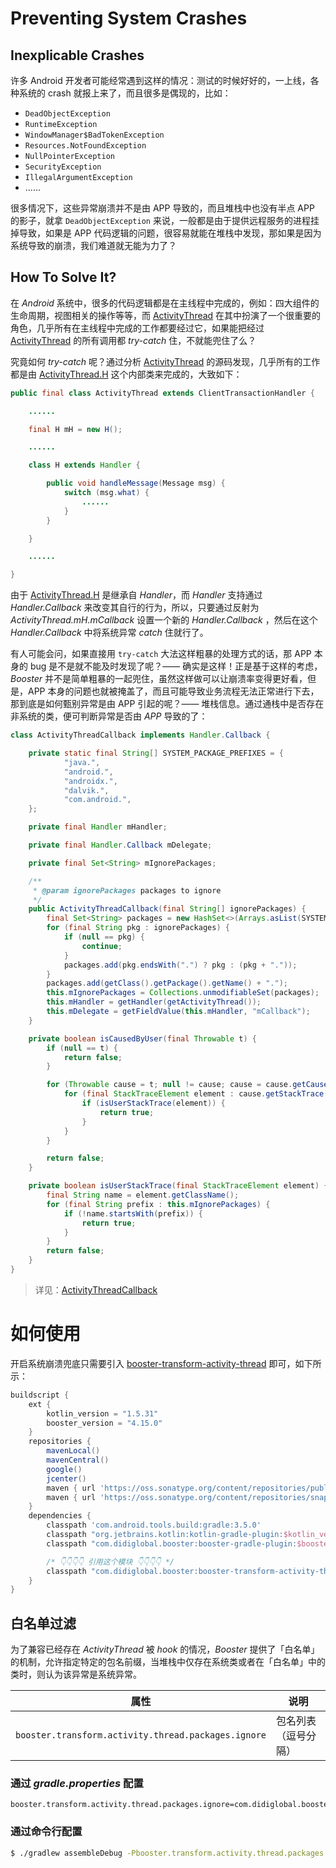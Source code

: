 # Preventing System Crashes

## Inexplicable Crashes

许多 Android 开发者可能经常遇到这样的情况：测试的时候好好的，一上线，各种系统的 crash 就报上来了，而且很多是偶现的，比如：

- `DeadObjectException`
- `RuntimeException`
- `WindowManager$BadTokenException`
- `Resources.NotFoundException`
- `NullPointerException`
- `SecurityException`
- `IllegalArgumentException`
- ......

很多情况下，这些异常崩溃并不是由 APP 导致的，而且堆栈中也没有半点 APP 的影子，就拿 `DeadObjectException` 来说，一般都是由于提供远程服务的进程挂掉导致，如果是 APP 代码逻辑的问题，很容易就能在堆栈中发现，那如果是因为系统导致的崩溃，我们难道就无能为力了？

## How To Solve It?

在 *Android* 系统中，很多的代码逻辑都是在主线程中完成的，例如：四大组件的生命周期，视图相关的操作等等，而 [ActivityThread](https://android.googlesource.com/platform/frameworks/base/+/master/core/java/android/app/ActivityThread.java) 在其中扮演了一个很重要的角色，几乎所有在主线程中完成的工作都要经过它，如果能把经过 [ActivityThread](https://android.googlesource.com/platform/frameworks/base/+/master/core/java/android/app/ActivityThread.java) 的所有调用都 *try-catch* 住，不就能兜住了么？

究竟如何 *try-catch* 呢？通过分析 [ActivityThread](https://android.googlesource.com/platform/frameworks/base/+/master/core/java/android/app/ActivityThread.java) 的源码发现，几乎所有的工作都是由 [ActivityThread.H](https://android.googlesource.com/platform/frameworks/base/+/master/core/java/android/app/ActivityThread.java#1764) 这个内部类来完成的，大致如下：

```java
public final class ActivityThread extends ClientTransactionHandler {

    ......

    final H mH = new H();

    ......

    class H extends Handler {

        public void handleMessage(Message msg) {
            switch (msg.what) {
                ......
            }
        }

    }

    ......

}
```

由于 [ActivityThread.H](https://android.googlesource.com/platform/frameworks/base/+/master/core/java/android/app/ActivityThread.java#1764) 是继承自 *Handler*，而 *Handler* 支持通过 *Handler.Callback* 来改变其自行的行为，所以，只要通过反射为 *ActivityThread.mH.mCallback* 设置一个新的 *Handler.Callback* ，然后在这个 *Handler.Callback* 中将系统异常 *catch* 住就行了。

有人可能会问，如果直接用 `try-catch` 大法这样粗暴的处理方式的话，那 APP 本身的 bug 是不是就不能及时发现了呢？—— 确实是这样！正是基于这样的考虑，*Booster* 并不是简单粗暴的一起兜住，虽然这样做可以让崩溃率变得更好看，但是，APP 本身的问题也就被掩盖了，而且可能导致业务流程无法正常进行下去，那到底是如何甄别异常是由 APP 引起的呢？—— 堆栈信息。通过通栈中是否存在非系统的类，便可判断异常是否由 *APP* 导致的了：

```java
class ActivityThreadCallback implements Handler.Callback {

    private static final String[] SYSTEM_PACKAGE_PREFIXES = {
            "java.",
            "android.",
            "androidx.",
            "dalvik.",
            "com.android.",
    };

    private final Handler mHandler;

    private final Handler.Callback mDelegate;

    private final Set<String> mIgnorePackages;

    /**
     * @param ignorePackages packages to ignore
     */
    public ActivityThreadCallback(final String[] ignorePackages) {
        final Set<String> packages = new HashSet<>(Arrays.asList(SYSTEM_PACKAGE_PREFIXES));
        for (final String pkg : ignorePackages) {
            if (null == pkg) {
                continue;
            }
            packages.add(pkg.endsWith(".") ? pkg : (pkg + "."));
        }
        packages.add(getClass().getPackage().getName() + ".");
        this.mIgnorePackages = Collections.unmodifiableSet(packages);
        this.mHandler = getHandler(getActivityThread());
        this.mDelegate = getFieldValue(this.mHandler, "mCallback");
    }

    private boolean isCausedByUser(final Throwable t) {
        if (null == t) {
            return false;
        }

        for (Throwable cause = t; null != cause; cause = cause.getCause()) {
            for (final StackTraceElement element : cause.getStackTrace()) {
                if (isUserStackTrace(element)) {
                    return true;
                }
            }
        }

        return false;
    }

    private boolean isUserStackTrace(final StackTraceElement element) {
        final String name = element.getClassName();
        for (final String prefix : this.mIgnorePackages) {
            if (!name.startsWith(prefix)) {
                return true;
            }
        }
        return false;
    }
}
```

> 详见：[ActivityThreadCallback](https://github.com/didi/booster/blob/master/booster-android-instrument-activity-thread/src/main/java/com/didiglobal/booster/instrument/ActivityThreadCallback.java)

# 如何使用

开启系统崩溃兜底只需要引入 [booster-transform-activity-thread](https://github.com/didi/booster/blob/master/booster-transform-activity-thread) 即可，如下所示：


```groovy
buildscript {
    ext {
        kotlin_version = "1.5.31"
        booster_version = "4.15.0"
    }
    repositories {
        mavenLocal()
        mavenCentral()
        google()
        jcenter()
        maven { url 'https://oss.sonatype.org/content/repositories/public/' }
        maven { url 'https://oss.sonatype.org/content/repositories/snapshots/' }
    }
    dependencies {
        classpath 'com.android.tools.build:gradle:3.5.0'
        classpath "org.jetbrains.kotlin:kotlin-gradle-plugin:$kotlin_version"
        classpath "com.didiglobal.booster:booster-gradle-plugin:$booster_version"

        /* 👇👇👇👇 引用这个模块 👇👇👇👇 */
        classpath "com.didiglobal.booster:booster-transform-activity-thread:$booster_version"
    }
}
```

## 白名单过滤

为了兼容已经存在 *ActivityThread* 被 *hook* 的情况，*Booster* 提供了「白名单」的机制，允许指定特定的包名前缀，当堆栈中仅存在系统类或者在「白名单」中的类时，则认为该异常是系统异常。

| 属性                                                | 说明                |
|-----------------------------------------------------|---------------------|
| `booster.transform.activity.thread.packages.ignore` | 包名列表（逗号分隔）|

### 通过 *gradle.properties* 配置

```properties
booster.transform.activity.thread.packages.ignore=com.didiglobal.booster,io.johnsonlee.booster
```

### 通过命令行配置

```bash
$ ./gradlew assembleDebug -Pbooster.transform.activity.thread.packages.ignore=com.didiglobal.booster,io.johnsonlee.booster
```
